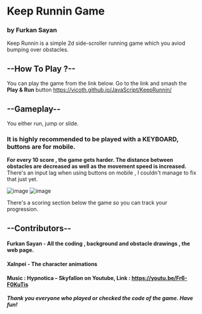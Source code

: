 # Keep Runnin Game
### by Furkan Sayan

Keep Runnin is a simple 2d side-scroller running game which you aviod bumping over obstacles.

## --How To Play ?--
You can play the game from the link below.
Go to the link and smash the **Play & Run** button
https://vicoth.github.io/JavaScript/KeepRunnin/

## --Gameplay--
You either run, jump or slide.
### It is highly recommended to be played with a KEYBOARD, buttons are for mobile.
**For every 10 score , the game gets harder.
The distance between obstacles are decreased as well as the movement speed is increased.**
There's an input lag when using buttons on mobile , I couldn't manage to fix that just yet.

![image](https://user-images.githubusercontent.com/58613119/117974250-077a6600-b336-11eb-9458-6bd74a13d1a3.png)
![image](https://user-images.githubusercontent.com/58613119/117974257-0a755680-b336-11eb-9299-e73ba2089b43.png)

There's a scoring section below the game so you can track your progression.

## --Contributors--
#### **Furkan Sayan** - All the coding , background and obstacle drawings , the web page.
#### **Xalnpei** - The character animations
####  Music : **Hypnotica – Skyfallon** on Youtube, Link : https://youtu.be/Fr6-F0KuTis

##### Thank you everyone who played or checked the code of the game. Have fun!
